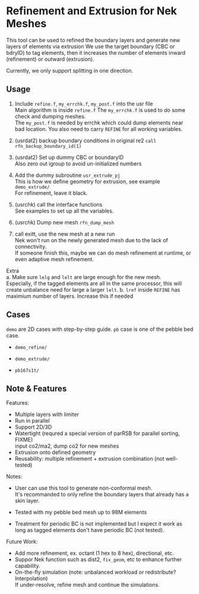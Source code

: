 # Refinement and Extrusion for Nek Meshes

This tool can be used to refined the boundary layers and generate new layers of elements via extrusion
We use the target boundary (CBC or bdryID) to tag elements, then it increases the number of elements inward (refinement) or outward (extrusion).

Currently, we only support splitting in one direction. 

## Usage

1. Include `refine.f`, `my_errchk.f`, `my_post.f` into the usr file         
   Main algorithm is inside `refine.f`
   The `my_errchk.f` is used to do some check and dumping meshes.       
   The `my_post.f` is needed by errchk which could dump elements near bad location.
   You also need to carry `REFINE` for all working variables.   

2. (usrdat2) backup boundary conditions in original re2
   `call rfn_backup_boundary_id(1)`

3. (usrdat2) Set up dummy CBC or boundaryID     
   Also zero out igroup to avoid un-initialized numbers  

4. Add the dummy subroutine `usr_extrude_pj`       
   This is how we define geometry for extrusion, see example `demo_extrude/`     
   For refinement, leave it black.

5. (usrchk) call the interface functions     
   See examples to set up all the variables.      

6. (usrchk) Dump new mesh `rfn_dump_mesh`

7. call exitt, use the new mesh at a new run    
   Nek won't run on the newly generated mesh due to the lack of connectivity.      
   If someone finish this, maybe we can do mesh refinement at runtime, or even adaptive mesh refinement.

Extra    
a. Make sure `lelg` and `lelt` are large enough for the new mesh.       
   Especially, if the tagged elements are all in the same processor, this will create unbalance need for large a larger `lelt`.
b. `lref` inside `REFINE` has maximium number of layers. Increase this if needed


## Cases

`demo` are 2D cases with step-by-step guide. `pb` case is one of the pebble bed case.

- `demo_refine/`

- `demo_extrude/`

- `pb167s1t/`




## Note \& Features

Features:
- Multiple layers with limiter
- Run in parallel
- Support 2D/3D
- Watertight (requred a special version of parRSB for parallel sorting, FIXME)      
  input co2/ma2, dump co2 for new meshes
- Extrusion onto defined geometry
- Reusability: multiple refinement + extrusion combination (not well-tested)

Notes:
- User can use this tool to generate non-conformal mesh.     
  It's recommanded to only refine the boundary layers that already has a skin layer.

- Tested with my pebble bed mesh up to 98M elements
- Treatment for periodic BC is not implemented but I expect it work as long as tagged elements don't have periodic BC (not tested).

Future Work:
- Add more refinement, ex. octant (1 hex to 8 hex), directional, etc.
- Suppor Nek function such as dist2, `fix_geom`, etc to enhance further capability.
- On-the-fly simulation (note: unbalanced workload or redistribute? Interpolation)      
  If under-resolve, refine mesh and continue the simulations.  


